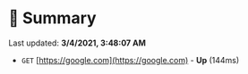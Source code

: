 # 📖 Summary
Last updated: **3/4/2021, 3:48:07 AM**

- `GET` [https://google.com](https://google.com) - **Up** (144ms)
